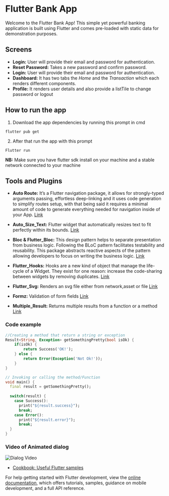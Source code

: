 # Flutter Bank App

Welcome to the Flutter Bank App! This simple yet powerful banking application is built using Flutter and comes pre-loaded with static data for demonstration purposes.

## Screens

* **Login:** User will provide their email and password for authentication.
* **Reset Password:** Takes a new password and confirm password.  
* **Login:** User will provide their email and password for authentication.  
* **Dashboard:** It has two tabs the _Home_ and the _Transaction_ which each renders different components.
* **Profile:** It renders user details and also provide a listTile to change password or logout

## How to run the app

1. Download the app dependencies by running this prompt in cmd

```shell
flutter pub get
```

2. After that run the app with this prompt

```shell
Flutter run
```

**NB:** Make sure you have flutter sdk install on your machine and a stable network connected to your machine

## Tools and Plugins

* **Auto Route:** It’s a Flutter navigation package, it allows for strongly-typed arguments passing, effortless deep-linking and it uses code generation to simplify routes setup, with that being said it requires a minimal amount of code to generate everything needed for navigation inside of your App.  [Link](https://pub.dev/packages/auto_route)

* **Auto_Size_Text:** Flutter widget that automatically resizes text to fit perfectly within its bounds.  [Link](https://pub.dev/packages/auto_size_text)

* **Bloc & Flutter_Bloc:** This design pattern helps to separate presentation from business logic. Following the BLoC pattern facilitates testability and reusability. This package abstracts reactive aspects of the pattern allowing developers to focus on writing the business logic.
[Link](https://pub.dev/packages/bloc)

* **Flutter_Hooks:** Hooks are a new kind of object that manage the life-cycle of a Widget. They exist for one reason: increase the code-sharing between widgets by removing duplicates.
[Link](https://pub.dev/packages/flutter_hooks)

* **Flutter_Svg:** Renders an svg file either from network,asset or file
[Link](https://pub.dev/packages/flutter_svg)

* **Formz:** Validation of form fields
[Link](https://pub.dev/packages/formz)

* **Multiple_Result:** Returns multiple results from a function or a method
[Link](https://pub.dev/packages/multiple_result)

### Code example

```dart
//Creating a method that return a string or exception  
Result<String, Exception> getSomethingPretty(bool isOk) {
    if(isOk) {
        return Success('OK!');
    } else {
        return Error(Exception('Not Ok!'));
    }
}

// Invoking or calling the method/Function
void main() {
  final result = getSomethingPretty();
 
  switch(result) {
    case Success():
      print("${result.success}");
      break;
    case Error():
      print("${result.error}");
      break;
  }
}

```

### Video of Animated dialog

![Dialog Video](https://github.com/Sibyl-Systems-GH/amoah_mega_bank/assets/56246225/4ecdc6b5-22ff-4bc7-b3d2-480e76305e01)

* [Cookbook: Useful Flutter samples](https://docs.flutter.dev/cookbook)

For help getting started with Flutter development, view the
[online documentation](https://docs.flutter.dev/), which offers tutorials,
samples, guidance on mobile development, and a full API reference.
